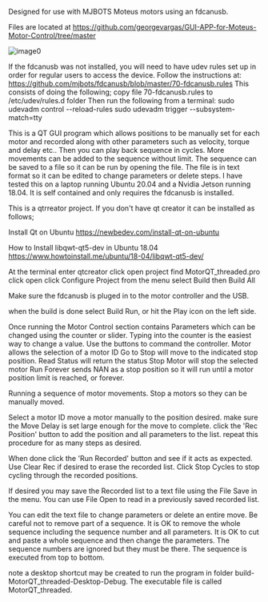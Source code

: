 
Designed for use with MJBOTS Moteus motors using an fdcanusb.

Files are located at
https://github.com/georgevargas/GUI-APP-for-Moteus-Motor-Control/tree/master


![image0](https://user-images.githubusercontent.com/10259360/185726576-b0bd35a8-807b-4cd6-8bfe-685f9b3f9978.jpeg)

If the fdcanusb was not installed, you will need to have udev rules set up in order for regular users to access the device. Follow the instructions at: https://github.com/mjbots/fdcanusb/blob/master/70-fdcanusb.rules
This consists of doing the following;
copy file 70-fdcanusb.rules to /etc/udev/rules.d folder
 Then run the following from a terminal:
sudo udevadm control --reload-rules
sudo udevadm trigger --subsystem-match=tty

This is a QT GUI program which allows positions to be manually set for each motor and recorded along with other parameters such as velocity, torque and delay etc.. Then you can play back sequence in cycles. More movements can be added to the sequence without limit.
The sequence can be saved to a file so it can be run by opening the file.
The file is in text format so it can be edited to change parameters or delete steps.
I have tested this on a laptop running Ubuntu 20.04 and a Nvidia Jetson running 18.04. It is self contained and only requires the fdcanusb is installed.

This is a qtrreator project. If you don't have qt creator it can be installed as follows;

Install Qt on Ubuntu
https://newbedev.com/install-qt-on-ubuntu

How to Install libqwt-qt5-dev in Ubuntu 18.04
https://www.howtoinstall.me/ubuntu/18-04/libqwt-qt5-dev/

At the terminal enter
qtcreator
click open project
find MotorQT_threaded.pro
click open
click Configure Project
from the menu select Build then Build All

Make sure the fdcanusb is pluged in to the motor controller and the USB.

when the build is done
select Build Run, or hit the Play icon on the left side.

Once running the Motor Control section contains Parameters which can be changed using the counter or slider. Typing into the counter is the easiest way to change a value.
Use the buttons to command the controller.
Motor allows the selection of a motor ID
Go to Stop will move to the indicated stop position.
Read Status will return the status
Stop Motor will stop the selected motor
Run Forever sends NAN as a stop position so it will run until a motor position limit is reached, or forever.

Running a sequence of motor movements.
Stop a motors so they can be manually moved.

Select a motor ID
move a motor manually to the position desired.
make sure the Move Delay is set large enough for the move to complete.
click the 'Rec Position' button to add the position and all parameters to the list.
repeat this procedure for as many steps as desired.

When done click the 'Run Recorded' button and see if it acts as expected.
Use Clear Rec if desired to erase the recorded list.
Click Stop Cycles to stop cycling through the recorded positions.

If desired you may save the Recorded list to a text file using the File Save in the menu.
You can use File Open to read in a previously saved recorded list.

You can edit the text file to change parameters or delete an entire move.
Be careful not to remove part of a sequence. It is OK to remove the whole sequence including the sequence number and all parameters.
It is OK to cut and paste a whole sequence and then change the parameters.
The sequence numbers are ignored but they must be there.
The sequence is executed from top to bottom.

note a desktop shortcut may be created to run the program in folder build-MotorQT_threaded-Desktop-Debug. The executable file is called MotorQT_threaded.
